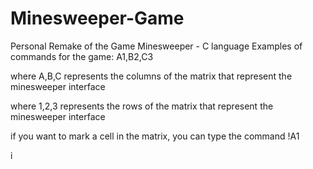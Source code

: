 # Minesweeper-Game
Personal Remake of the Game Minesweeper - C language
Examples of commands for the game: A1,B2,C3

where A,B,C represents the columns of the matrix that represent the minesweeper interface

where 1,2,3 represents the rows of the matrix that represent the minesweeper interface

if you want to mark a cell in the matrix, you can type the command !A1

i
